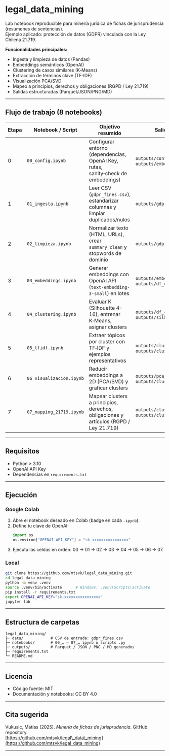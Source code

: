 # legal\_data\_mining

Lab notebook reproducible para minería jurídica de fichas de jurisprudencia (resúmenes de sentencias).\
Ejemplo aplicado: protección de datos (GDPR) vinculada con la Ley Chilena 21.719.

**Funcionalidades principales:**

- Ingesta y limpieza de datos (Pandas)
- Embeddings semánticos (OpenAI)
- Clustering de casos similares (K‑Means)
- Extracción de términos clave (TF‑IDF)
- Visualización PCA/SVD
- Mapeo a principios, derechos y obligaciones (RGPD / Ley 21.719)
- Salidas estructuradas (Parquet/JSON/PNG/MD)

---

## Flujo de trabajo (8 notebooks)

| Etapa | Notebook / Script        | Objetivo resumido                                                                    | Salida principal                                                |
| ----- | ------------------------ | ------------------------------------------------------------------------------------ | --------------------------------------------------------------- |
| 0     | `00_config.ipynb`        | Configurar entorno (dependencias, OpenAI Key, rutas, sanity‑check de embeddings)     | `outputs/config.json`, `outputs/embedding_prueba.npy`           |
| 1     | `01_ingesta.ipynb`       | Leer CSV (`gdpr_fines.csv`), estandarizar columnas y limpiar duplicados/nulos        | `outputs/gdpr_clean.parquet`                                    |
| 2     | `02_limpieza.ipynb`      | Normalizar texto (HTML, URLs), crear `summary_clean` y stopwords de dominio          | `outputs/gdpr_norm.parquet`                                     |
| 3     | `03_embeddings.ipynb`    | Generar embeddings con OpenAI API (`text-embedding-3-small`) en lotes                | `outputs/embeddings.npy`, `outputs/df_emb.parquet`              |
| 4     | `04_clustering.ipynb`    | Evaluar K (Silhouette 4–16), entrenar K‑Means, asignar clusters                      | `outputs/df_clustered.parquet`, `outputs/silhouette.json`       |
| 5     | `05_tfidf.ipynb`         | Extraer tópicos por cluster con TF‑IDF y ejemplos representativos                    | `outputs/cluster_keywords.json`, `outputs/cluster_examples.csv` |
| 6     | `06_visualizacion.ipynb` | Reducir embeddings a 2D (PCA/SVD) y graficar clusters                                | `outputs/pca_clusters.png`, `outputs/clusters_2d.csv`           |
| 7     | `07_mapping_21719.ipynb` | Mapear clusters a principios, derechos, obligaciones y artículos (RGPD / Ley 21.719) | `outputs/cluster_cards.json`, `outputs/cluster_cards.md`        |

---

## Requisitos

- Python ≥ 3.10
- OpenAI API Key
- Dependencias en `requirements.txt`

---

## Ejecución

### Google Colab

1. Abre el notebook deseado en Colab (badge en cada `.ipynb`).
2. Define tu clave de OpenAI:
   ```python
   import os
   os.environ["OPENAI_API_KEY"] = "sk-xxxxxxxxxxxxxxxx"
   ```
3. Ejecuta las celdas en orden: 00 → 01 → 02 → 03 → 04 → 05 → 06 → 07.

### Local

```bash
git clone https://github.com/mtsvk/legal_data_mining.git
cd legal_data_mining
python -m venv .venv
source .venv/bin/activate      # Windows: .venv\Scripts\activate
pip install -r requirements.txt
export OPENAI_API_KEY="sk-xxxxxxxxxxxxxxxx"
jupyter lab
```

---

## Estructura de carpetas

```text
legal_data_mining/
├─ data/            # CSV de entrada: gdpr_fines.csv
├─ notebooks/       # 00_… – 07_… ipynb o scripts .py
├─ outputs/         # Parquet / JSON / PNG / MD generados
├─ requirements.txt
└─ README.md
```

---

## Licencia

- Código fuente: MIT
- Documentación y notebooks: CC BY 4.0

---

## Cita sugerida

Vukusic, Matías (2025). *Minería de fichas de jurisprudencia*. GitHub repository.\
[https://github.com/mtsvk/legal\_data\_mining](https://github.com/mtsvk/legal_data_mining)

---
